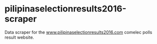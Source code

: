 # pilipinaselectionresults2016-scraper
Data scraper for the www.pilipinaselectionresults2016.com comelec polls result website.
